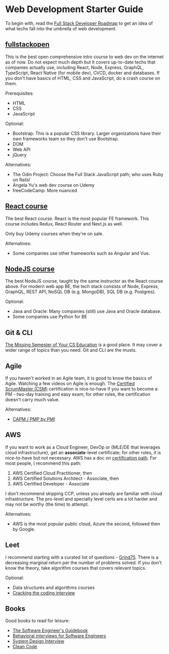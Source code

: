 # Web Development Starter Guide

To begin with, read the [Full Stack Developer Roadmap](https://roadmap.sh/full-stack) to get an idea of what techs fall into the umbrella of web development.

## [fullstackopen](https://fullstackopen.com/)

This is the best open comprehensive intro course to web dev on the internet as of now. Do not expect much depth but it covers up-to-date techs that companies actually use, including React, Node, Express, GraphQL, TypeScript, React Native (for mobile dev), CI/CD, docker and databases. If you don't have basics of HTML, CSS and JavaScript, do a crash course on them.

Prerequisites:

- HTML
- CSS
- JavaScript

Optional:

- Bootstrap: This is a popular CSS library. Larger organizations have their own frameworks team so they don't use Bootstrap.
- DOM
- Web API
- jQuery

Alternatives:

- The Odin Project: Choose the Full Stack JavaScript path; who uses Ruby on Rails!
- Angela Yu's web dev course on Udemy
- freeCodeCamp: More nuanced

## [React course](https://www.udemy.com/course/react-the-complete-guide-incl-redux/)

The best React course. React is the most popular FE framework. This course includes Redux, React Router and Next.js as well.

Only buy Udemy courses when they're on sale.

Alternatives:

- Some companies use other frameworks such as Angular and Vue.

## [NodeJS course](https://www.udemy.com/course/nodejs-the-complete-guide/)

The best NodeJS course, taught by the same instructor as the React course above. For modern web app BE, the tech stack consists of Node, Express, GraphQL, REST API, NoSQL DB (e.g. MongoDB), SQL DB (e.g. Postgres).

Optional:

- Java and Oracle: Many companies (still) use Java and Oracle database.
- Some companies use Python for BE

## Git & CLI

[The Missing Semester of Your CS Education](https://missing.csail.mit.edu/) is a good place. It may cover a wider range of topics than you need. Git and CLI are the musts.

## Agile

If you haven't worked in an Agile team, it is good to know the basics of Agile. Watching a few videos on Agile is enough. The [Certified ScrumMaster (CSM)](https://www.scrumalliance.org/get-certified) certification is nice-to-have if you want to become a PM - two-day training and easy exam; for other roles, the certification doesn't carry much value.

Alternatives:

- [CAPM / PMP by PMI](https://www.pmi.org/certifications)

## AWS

If you want to work as a Cloud Engineer, DevOp or {MLE/DE that leverages cloud infrastructure}, get an **associate**-level certificate; for other roles, it is nice-to-have but not necessary. AWS has a doc on [certification path](https://aws.amazon.com/certification/). For most people, I recommend this path:

1. AWS Certified Cloud Practitioner, then
2. AWS Certified Solutions Architect - Associate, then
3. AWS Certified Developer - Associate

I don't recommend skipping CCP, unless you already are familiar with cloud infrastructure. The pro-level and specialty level certs are a lot harder and may not be worthy (the time) to attempt.

Alternatives:

- AWS is the most popular public cloud, Azure the second, followed then by Google.

## Leet

I recommend starting with a curated list of questions - [Grind75](https://www.techinterviewhandbook.org/grind75). There is a decreasing marginal return per the number of problems solved. If you don't know the theory, take algorithm courses that covers relevant topics.

Optional:

- Data structures and algorithms courses
- [Cracking the coding interview](https://www.amazon.ca/Cracking-Coding-Interview-Programming-Questions/dp/0984782850/)

## Books

Good books to read for leisure:

- [The Software Engineer's Guidebook](https://www.amazon.ca/Software-Engineers-Guidebook-Navigating-positions/dp/908338182X)
- [Behavioral interviews for Software Engineers](https://www.amazon.ca/Behavioral-Interviews-Software-Engineers-Strategies/dp/B0C1JFQYCR/)
- [System Design Interview](https://www.amazon.ca/System-Design-Interview-Insiders-Guide/dp/1736049119/)
- [Clean Code](https://www.amazon.ca/Clean-Code-Handbook-Software-Craftsmanship-ebook/dp/B001GSTOAM)

